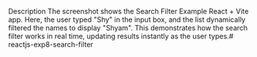 Description
The screenshot shows the Search Filter Example React + Vite app.
Here, the user typed "Shy" in the input box, and the list dynamically filtered the names to display "Shyam".
This demonstrates how the search filter works in real time, updating results instantly as the user types.# reactjs-exp8-search-filter

